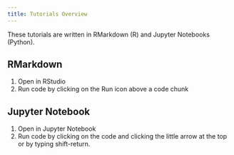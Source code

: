 ```yaml
---
title: Tutorials Overview
---
```


These tutorials are written in RMarkdown (R) and Jupyter Notebooks (Python).

## RMarkdown

1. Open in RStudio
2. Run code by clicking on the Run icon above a code chunk

## Jupyter Notebook

1. Open in Jupyter Notebook
2. Run code by clicking on the code and clicking the little arrow at the top or by typing shift-return.